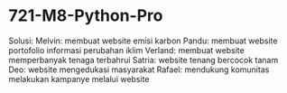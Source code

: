 # 721-M8-Python-Pro
Solusi:
Melvin: membuat website emisi karbon
Pandu: membuat website portofolio informasi perubahan iklim
Verland: membuat website memperbanyak tenaga terbahrui
Satria: website tenang bercocok tanam
Deo: website mengedukasi masyarakat
Rafael: mendukung komunitas melakukan kampanye melalui website
